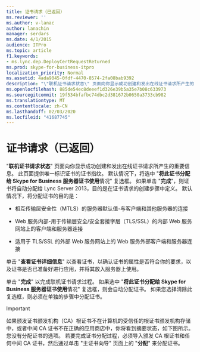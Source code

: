 ```yaml
---
title: 证书请求（已返回）
ms.reviewer: ''
ms.author: v-lanac
author: lanachin
manager: serdars
ms.date: 4/1/2015
audience: ITPro
ms.topic: article
f1.keywords:
- ms.lync.dep.DeployCertRequestReturned
ms.prod: skype-for-business-itpro
localization_priority: Normal
ms.assetid: 4ada9045-0fdf-4470-8574-2fa08bab9392
description: "\"联机证书请求状态\" 页面向你显示成功创建和发出在线证书请求所产生的重要信息。 此页面提供唯一标识证书的证书指纹。 默认情况下，将选中 \"将此证书分配给 Skype for business 服务器证书使用情况\" 复选框。 如果单击 \"完成\"，则证书将自动分配给 Lync Server 2013，目的是在证书请求的创建步骤中定义。 默认情况下，将分配证书的目的是："
ms.openlocfilehash: 885de54ec8deeef1d326e39b5a35e7b08c633973
ms.sourcegitcommit: 19f534bfafbc74dbc2d381672b0650a3733cb982
ms.translationtype: MT
ms.contentlocale: zh-CN
ms.lasthandoff: 02/03/2020
ms.locfileid: "41687745"
---
```

# <a name="certificate-request-returned"></a>证书请求（已返回）
 
"**联机证书请求状态**" 页面向你显示成功创建和发出在线证书请求所产生的重要信息。 此页面提供唯一标识证书的证书指纹。 默认情况下，将选中 "**将此证书分配给 Skype for Business 服务器证书使用**情况" 复选框。 如果单击 "**完成**"，则证书将自动分配给 Lync Server 2013，目的是在证书请求的创建步骤中定义。 默认情况下，将分配证书的目的是：
  
- 相互传输层安全性（MTLS）的服务器默认值-与客户端和其他服务器的连接
    
- Web 服务内部-用于传输层安全/安全套接字层（TLS/SSL）的内部 Web 服务网站上的客户端和服务器连接
    
- 适用于 TLS/SSL 的外部 Web 服务网站上的 Web 服务外部客户端和服务器连接
    
单击 "**查看证书详细信息**" 以查看证书，以确认证书的属性是否符合你的要求，以及证书是否已准备好进行应用，并将其放入服务器上使用。
  
单击 "**完成**" 以完成联机证书请求过程。 如果选中 "**将此证书分配给 Skype for Business 服务器证书使用**情况" 复选框，则会自动分配证书。 如果您选择清除此复选框，则必须在单独的步骤中分配证书。 
  
> [!IMPORTANT]
> 如果颁发证书颁发机构（CA）根证书不在计算机的受信任的根证书颁发机构存储中，或者中间 CA 证书不在正确的应用商店中，你将看到摘要状态，如下图所示。 您没有分配证书的选项。 若要完成证书分配过程，必须导入颁发 CA 根证书和任何中间 CA 证书，然后通过单击 "主证书向导" 页面上的 "**分配**" 来分配证书。
  

